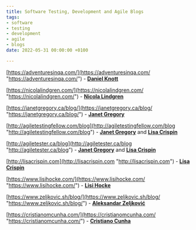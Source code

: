 ```yaml
---
title: Software Testing, Development and Agile Blogs
tags:
- software
- testing
- development
- agile
- blogs
date: 2022-05-31 00:00:00 +0100

---
```

[https://adventuresinqa.com/](https://adventuresinqa.com/ "https://adventuresinqa.com/") - [**Daniel Knott**](https://twitter.com/dnlkntt)

[https://nicolalindgren.com/](https://nicolalindgren.com/ "https://nicolalindgren.com/") - [**Nicola Lindgren**](https://twitter.com/NicolaLindgren)

[https://janetgregory.ca/blog/](https://janetgregory.ca/blog/ "https://janetgregory.ca/blog/") - [**Janet Gregory**](https://twitter.com/janetgregoryca)

[http://agiletestingfellow.com/blog](http://agiletestingfellow.com/blog "http://agiletestingfellow.com/blog") - [**Janet Gregory**](https://twitter.com/janetgregoryca) and [**Lisa Crispin**](https://twitter.com/lisacrispin)

[http://agiletester.ca/blog](http://agiletester.ca/blog "http://agiletester.ca/blog") - [**Janet Gregory**](https://twitter.com/janetgregoryca) and [**Lisa Crispin**](https://twitter.com/lisacrispin)

[http://lisacrispin.com](http://lisacrispin.com "http://lisacrispin.com") - [**Lisa Crispin**](https://twitter.com/lisacrispin)

[https://www.lisihocke.com/](https://www.lisihocke.com/ "https://www.lisihocke.com/") - [**Lisi Hocke**](https://twitter.com/lisihocke)

[https://www.zeljkovic.sh/blog/](https://www.zeljkovic.sh/blog/ "https://www.zeljkovic.sh/blog/") - [**Aleksandar Zeljković**](https://twitter.com/a_zeljkovic)

[https://cristianomcunha.com/](https://cristianomcunha.com/ "https://cristianomcunha.com/") - [**Cristiano Cunha**](https://twitter.com/Melioth)